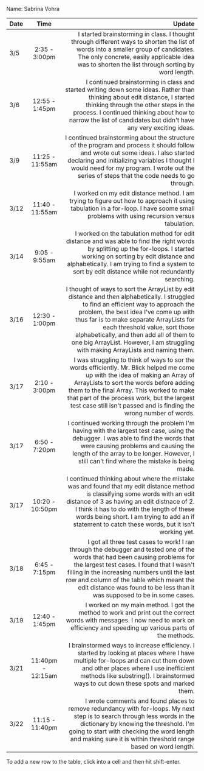 Name: Sabrina Vohra

| Date |       Time        |                                                                                                                                                                                                                                                                                                                                                                                       Update |
|:-----|:-----------------:|---------------------------------------------------------------------------------------------------------------------------------------------------------------------------------------------------------------------------------------------------------------------------------------------------------------------------------------------------------------------------------------------:|
| 3/5  |   2:35 - 3:00pm   |                                                                                                                                                        I started brainstorming in class. I thought through different ways to shorten the list of words into a smaller group of candidates. The only concrete, easily applicable idea was to shorten the list through sorting by word length. |
| 3/6  |  12:55 - 1:45pm   |                                                                                                        I continued brainstorming in class and started writing down some ideas. Rather than thinking about edit distance, I started thinking through the other steps in the process. I continued thinking about how to narrow the list of candidates but didn't have any very exciting ideas. |
| 3/9  |  11:25 - 11:55am  |                                                                                                            I continued brainstorming about the structure of the program and process it should follow and wrote out some ideas. I also started declaring and initializing variables I thought I would need for my program. I wrote out the series of steps that the code needs to go through. |
| 3/12 |  11:40 - 11:55am  |                                                                                                                                                                                                        I worked on my edit distance method. I am trying to figure out how to approach it using tabulation in a for-loop. I have soome small problems with using recursion versus tabulation. |
| 3/14 |   9:05 - 9:55am   |                                                                                                             I worked on the tabulation method for edit distance and was able to find the right words by splitting up the for-loops. I started working on sorting by edit distance and alphabetically. I am trying to find a system to sort by edit distance while not redundantly searching. |
| 3/16 |  12:30 - 1:00pm   | I thought of ways to sort the ArrayList by edit distance and then alphabetically. I struggled to find an efficient way to approach the problem, the best idea I've come up with thus far is to make separate ArrayLists for each threshold value, sort those alphabetically, and then add all of them to one big ArrayList. However, I am struggling with making ArrayLists and naming them. |
| 3/17 |   2:10 - 3:00pm   |                                                I was struggling to think of ways to sor the words efficiently. Mr. Blick helped me come up with the idea of making an Array of ArrayLists to sort the words before adding them to the final Array. This worked to make that part of the process work, but the largest test case still isn't passed and is finding the wrong number of words. |
| 3/17 |   6:50 - 7:20pm   |                                                                                                                    I continued working through the problem I'm having with the largest test case, using the debugger. I was able to find the words that were causing problems and causing the length of the array to be longer. However, I still can't find where the mistake is being made. |
| 3/17 |  10:20 - 10:50pm  |                                                            I continued thinking about where the mistake was and found that my edit distance method is classifying some words with an edit distance of 3 as having an edit distnace of 2. I think it has to do with the length of these words being short. I am trying to add an if statement to catch these words, but it isn't working yet. |
| 3/18 |   6:45 - 7:15pm   |                                        I got all three test cases to work! I ran through the debugger and tested one of the words that had been causing problems for the largest test cases. I found that I wasn't filling in the increasing numbers until the last row and column of the table which meant the edit distance was found to be less than it was supposed to be in some cases. |
| 3/19 |  12:40 - 1:45pm   |                                                                                                                                                                                                           I worked on my main method. I got the method to work and print out the correct words with messages. I now need to work on efficiency and speeding up various parts of the methods. |
| 3/21 | 11:40pm - 12:15am |                                                                                                                             I brainstormed ways to increase efficiency. I started by looking at places where I have multiple for-loops and can cut them down and other places where I use inefficient methods like substring(). I brainstormed ways to cut down these spots and marked them. |
| 3/22 |  11:15 - 11:40pm  |                                                                                                          I wrote comments and found places to remove redundancy with for-loops. My next step is to search through less words in the dictionary by knowing the threshold. I'm going to start with checking the word length and making sure it is within threshold range based on word length. |

To add a new row to the table, click into a cell and then hit shift-enter.